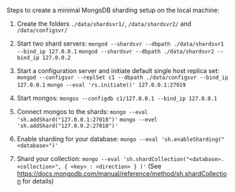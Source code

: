 Steps to create a minimal MongoDB sharding setup on the local machine:

1. Create the folders `./data/shardsvr1/`, `/data/shardsvr2/` and `/data/configsvr/`

2. Start two shard servers:
`mongod --shardsvr --dbpath ./data/shardsvr1 --bind_ip 127.0.0.1`
`mongod --shardsvr --dbpath ./data/shardsvr2 --bind_ip 127.0.0.2`

3. Start a configuration server and initiate default single host replica set:
`mongod --configsvr --replSet c1 --dbpath ./data/configsvr --bind_ip 127.0.0.1`
`mongo --eval 'rs.initiate()' 127.0.0.1:27019`

4. Start mongos:
`mongos --configdb c1/127.0.0.1 --bind_ip 127.0.0.1`

5. Connect mongos to the shards:
`mongo --eval 'sh.addShard("127.0.0.1:27018")'`
`mongo --evel 'sh.addShard("127.0.0.2:27018")'`

6. Enable sharding for your database:
`mongo --eval 'sh.enableSharding("<database>")'`

7. Shard your collection:
`mongo --eval 'sh.shardCollection("<database>.<collection>", { <key> : <direction> } )'`
(See https://docs.mongodb.com/manual/reference/method/sh.shardCollection for details)
